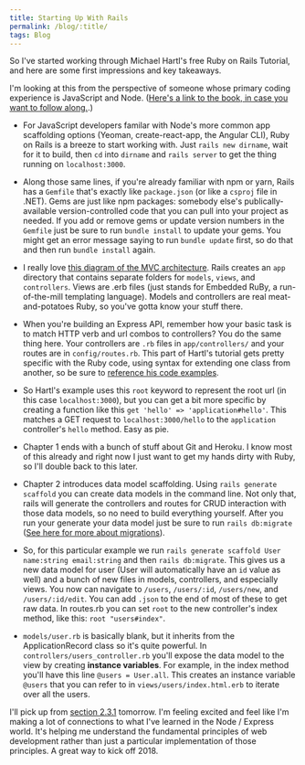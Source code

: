```yaml
---
title: Starting Up With Rails
permalink: /blog/:title/
tags: Blog
---
```


So I've started working through Michael Hartl's free Ruby on Rails Tutorial, and here are some first impressions and key takeaways.

I'm looking at this from the perspective of someone whose primary coding experience is JavaScript and Node. ([Here's a link to the book, in case you want to follow along.](https://www.railstutorial.org/book).)

* For JavaScript developers familar with Node's more common app scaffolding options (Yeoman, create-react-app, the Angular CLI), Ruby on Rails is a breeze to start working with. Just `rails new dirname`, wait for it to build, then `cd` into `dirname` and `rails server` to get the thing running on `localhost:3000`.

* Along those same lines, if you're already familiar with npm or yarn, Rails has a `Gemfile` that's exactly like `package.json` (or like a `csproj` file in .NET). Gems are just like npm packages: somebody else's publically-available version-controlled code that you can pull into your project as needed. If you add or remove gems or update version numbers in the `Gemfile` just be sure to run `bundle install` to update your gems. You might get an error message saying to run `bundle update` first, so do that and then run `bundle install` again.

* I really love [this diagram of the MVC architecture](https://softcover.s3.amazonaws.com/636/ruby_on_rails_tutorial_4th_edition/images/figures/mvc_schematic.png). Rails creates an `app` directory that contains separate folders for `models`, `views`, and `controllers`. Views are .erb files (just stands for Embedded RuBy, a run-of-the-mill templating language). Models and controllers are real meat-and-potatoes Ruby, so you've gotta know your stuff there.

* When you're building an Express API, remember how your basic task is to match HTTP verb and url combos to controllers? You do the same thing here. Your controllers are `.rb` files in `app/controllers/` and your routes are in `config/routes.rb`. This part of Hartl's tutorial gets pretty specific with the Ruby code, using syntax for extending one class from another, so be sure to [reference his code examples](https://www.railstutorial.org/book/beginning#sec-hello_world).

* So Hartl's example uses this `root` keyword to represent the root url (in this case `localhost:3000`), but you can get a bit more specific by creating a function like this `get 'hello' => 'application#hello'`. This matches a GET request to `localhost:3000/hello` to the `application` controller's `hello` method. Easy as pie.

* Chapter 1 ends with a bunch of stuff about Git and Heroku. I know most of this already and right now I just want to get my hands dirty with Ruby, so I'll double back to this later.

* Chapter 2 introduces data model scaffolding. Using `rails generate scaffold` you can create data models in the command line. Not only that, rails will generate the controllers and routes for CRUD interaction with those data models, so no need to build everything yourself. After you run your generate your data model just be sure to run `rails db:migrate` ([See here for more about migrations](http://guides.rubyonrails.org/v3.2/migrations.html)).

* So, for this particular example we run `rails generate scaffold User name:string email:string` and then `rails db:migrate`. This gives us a new data model for user (User will automatically have an `id` value as well) and a bunch of new files in models, controllers, and especially views. You now can navigate to `/users`, `/users/:id`, `/users/new`, and `/users/:id/edit`. You can add `.json` to the end of most of these to get raw data. In routes.rb you can set `root` to the new controller's index method, like this: `root "users#index"`.

* `models/user.rb` is basically blank, but it inherits from the ApplicationRecord class so it's quite powerful. In `controllers/users_controller.rb` you'll expose the data model to the view by creating **instance variables**. For example, in the index method you'll have this line `@users = User.all`. This creates an instance variable `@users` that you can refer to in `views/users/index.html.erb` to iterate over all the users.

I'll pick up from [section 2.3.1](https://www.railstutorial.org/book/toy_app#sec-a_micropost_microtour) tomorrow. I'm feeling excited and feel like I'm making a lot of connections to what I've learned in the Node / Express world. It's helping me understand the fundamental principles of web development rather than just a particular implementation of those principles. A great way to kick off 2018.
